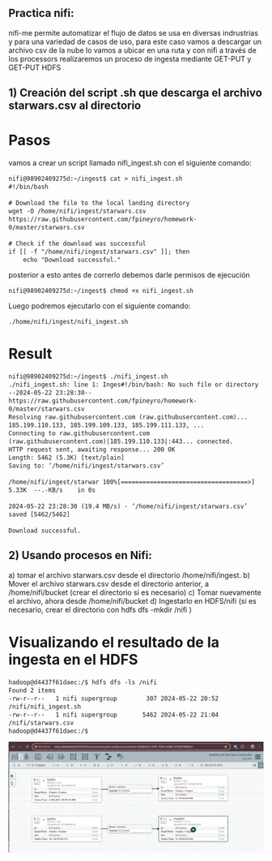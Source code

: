 ## Practica nifi:

nifi-me permite automatizar el flujo de datos se usa en diversas indrustrias y para una variedad de casos de uso, para este caso vamos a descargar un archivo csv de la nube lo vamos a ubicar en una ruta y con nifi a través de los processors realizaremos un proceso de ingesta mediante GET-PUT y GET-PUT HDFS


## 1) Creación del script .sh que descarga el archivo starwars.csv al directorio

# Pasos
vamos a crear un script llamado nifi_ingest.sh
con el siguiente comando: 

```
nifi@98902409275d:~/ingest$ cat > nifi_ingest.sh
#!/bin/bash

# Download the file to the local landing directory
wget -O /home/nifi/ingest/starwars.csv https://raw.githubusercontent.com/fpineyro/homework-0/master/starwars.csv

# Check if the download was successful
if [[ -f "/home/nifi/ingest/starwars.csv" ]]; then
    echo "Download successful."
```
posterior a esto antes de correrlo debemos darle permisos de ejecución

```
nifi@98902409275d:~/ingest$ chmod +x nifi_ingest.sh 
```
Luego podremos ejecutarlo con el siguiente comando:
```
./home/nifi/ingest/nifi_ingest.sh
```
# Result
```
nifi@98902409275d:~/ingest$ ./nifi_ingest.sh
./nifi_ingest.sh: line 1: Inges#!/bin/bash: No such file or directory
--2024-05-22 23:28:30--  https://raw.githubusercontent.com/fpineyro/homework-0/master/starwars.csv
Resolving raw.githubusercontent.com (raw.githubusercontent.com)... 185.199.110.133, 185.199.109.133, 185.199.111.133, ...
Connecting to raw.githubusercontent.com (raw.githubusercontent.com)|185.199.110.133|:443... connected.
HTTP request sent, awaiting response... 200 OK
Length: 5462 (5.3K) [text/plain]
Saving to: ‘/home/nifi/ingest/starwars.csv’

/home/nifi/ingest/starwar 100%[===================================>]   5.33K  --.-KB/s    in 0s      

2024-05-22 23:28:30 (19.4 MB/s) - ‘/home/nifi/ingest/starwars.csv’ saved [5462/5462]

Download successful.

```


## 2) Usando procesos en Nifi:
a) tomar el archivo starwars.csv desde el directorio /home/nifi/ingest.
b) Mover el archivo starwars.csv desde el directorio anterior, a /home/nifi/bucket
(crear el directorio si es necesario)
c) Tomar nuevamente el archivo, ahora desde /home/nifi/bucket
d) Ingestarlo en HDFS/nifi (si es necesario, crear el directorio con hdfs dfs -mkdir
/nifi )

# Visualizando el resultado de la ingesta en el HDFS
```
hadoop@d4437f61daec:/$ hdfs dfs -ls /nifi
Found 2 items
-rw-r--r--   1 nifi supergroup        307 2024-05-22 20:52 /nifi/nifi_ingest.sh
-rw-r--r--   1 nifi supergroup       5462 2024-05-22 21:04 /nifi/starwars.csv
hadoop@d4437f61daec:/$ 
```
![Nifi ETL](https://github.com/natacardona/EDVai/blob/main/Hadoop/Ingest/Nifi_ETL.png)
